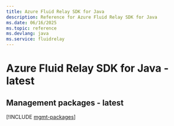 ```yaml
---
title: Azure Fluid Relay SDK for Java
description: Reference for Azure Fluid Relay SDK for Java
ms.date: 06/16/2025
ms.topic: reference
ms.devlang: java
ms.service: fluidrelay
---
```

# Azure Fluid Relay SDK for Java - latest

## Management packages - latest
[!INCLUDE [mgmt-packages](fluid-relay-mgmt-index.md)]